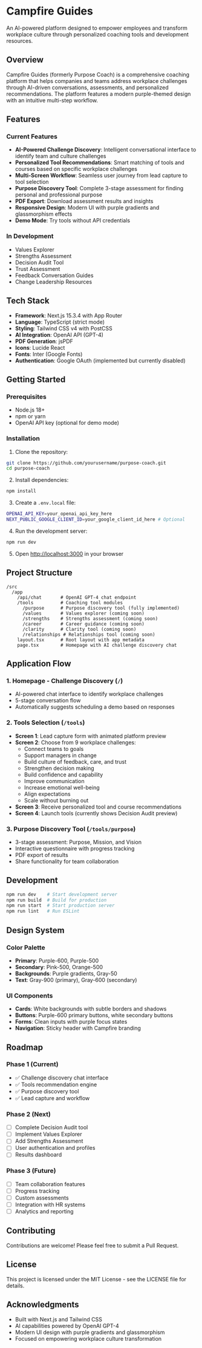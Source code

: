 # Campfire Guides

An AI-powered platform designed to empower employees and transform workplace culture through personalized coaching tools and development resources.

## Overview

Campfire Guides (formerly Purpose Coach) is a comprehensive coaching platform that helps companies and teams address workplace challenges through AI-driven conversations, assessments, and personalized recommendations. The platform features a modern purple-themed design with an intuitive multi-step workflow.

## Features

### Current Features

- **AI-Powered Challenge Discovery**: Intelligent conversational interface to identify team and culture challenges
- **Personalized Tool Recommendations**: Smart matching of tools and courses based on specific workplace challenges
- **Multi-Screen Workflow**: Seamless user journey from lead capture to tool selection
- **Purpose Discovery Tool**: Complete 3-stage assessment for finding personal and professional purpose
- **PDF Export**: Download assessment results and insights
- **Responsive Design**: Modern UI with purple gradients and glassmorphism effects
- **Demo Mode**: Try tools without API credentials

### In Development
- Values Explorer
- Strengths Assessment
- Decision Audit Tool
- Trust Assessment
- Feedback Conversation Guides
- Change Leadership Resources

## Tech Stack

- **Framework**: Next.js 15.3.4 with App Router
- **Language**: TypeScript (strict mode)
- **Styling**: Tailwind CSS v4 with PostCSS
- **AI Integration**: OpenAI API (GPT-4)
- **PDF Generation**: jsPDF
- **Icons**: Lucide React
- **Fonts**: Inter (Google Fonts)
- **Authentication**: Google OAuth (implemented but currently disabled)

## Getting Started

### Prerequisites

- Node.js 18+ 
- npm or yarn
- OpenAI API key (optional for demo mode)

### Installation

1. Clone the repository:
```bash
git clone https://github.com/yourusername/purpose-coach.git
cd purpose-coach
```

2. Install dependencies:
```bash
npm install
```

3. Create a `.env.local` file:
```bash
OPENAI_API_KEY=your_openai_api_key_here
NEXT_PUBLIC_GOOGLE_CLIENT_ID=your_google_client_id_here # Optional
```

4. Run the development server:
```bash
npm run dev
```

5. Open [http://localhost:3000](http://localhost:3000) in your browser

## Project Structure

```
/src
  /app
    /api/chat       # OpenAI GPT-4 chat endpoint
    /tools          # Coaching tool modules
      /purpose      # Purpose discovery tool (fully implemented)
      /values       # Values explorer (coming soon)
      /strengths    # Strengths assessment (coming soon)
      /career       # Career guidance (coming soon)
      /clarity      # Clarity tool (coming soon)
      /relationships # Relationships tool (coming soon)
    layout.tsx      # Root layout with app metadata
    page.tsx        # Homepage with AI challenge discovery chat
```

## Application Flow

### 1. **Homepage - Challenge Discovery** (`/`)
- AI-powered chat interface to identify workplace challenges
- 5-stage conversation flow
- Automatically suggests scheduling a demo based on responses

### 2. **Tools Selection** (`/tools`)
- **Screen 1**: Lead capture form with animated platform preview
- **Screen 2**: Choose from 9 workplace challenges:
  - Connect teams to goals
  - Support managers in change
  - Build culture of feedback, care, and trust
  - Strengthen decision making
  - Build confidence and capability
  - Improve communication
  - Increase emotional well-being
  - Align expectations
  - Scale without burning out
- **Screen 3**: Receive personalized tool and course recommendations
- **Screen 4**: Launch tools (currently shows Decision Audit preview)

### 3. **Purpose Discovery Tool** (`/tools/purpose`)
- 3-stage assessment: Purpose, Mission, and Vision
- Interactive questionnaire with progress tracking
- PDF export of results
- Share functionality for team collaboration

## Development

```bash
npm run dev    # Start development server
npm run build  # Build for production
npm run start  # Start production server
npm run lint   # Run ESLint
```

## Design System

### Color Palette
- **Primary**: Purple-600, Purple-500
- **Secondary**: Pink-500, Orange-500
- **Backgrounds**: Purple gradients, Gray-50
- **Text**: Gray-900 (primary), Gray-600 (secondary)

### UI Components
- **Cards**: White backgrounds with subtle borders and shadows
- **Buttons**: Purple-600 primary buttons, white secondary buttons
- **Forms**: Clean inputs with purple focus states
- **Navigation**: Sticky header with Campfire branding

## Roadmap

### Phase 1 (Current)
- ✅ Challenge discovery chat interface
- ✅ Tools recommendation engine
- ✅ Purpose discovery tool
- ✅ Lead capture and workflow

### Phase 2 (Next)
- [ ] Complete Decision Audit tool
- [ ] Implement Values Explorer
- [ ] Add Strengths Assessment
- [ ] User authentication and profiles
- [ ] Results dashboard

### Phase 3 (Future)
- [ ] Team collaboration features
- [ ] Progress tracking
- [ ] Custom assessments
- [ ] Integration with HR systems
- [ ] Analytics and reporting

## Contributing

Contributions are welcome! Please feel free to submit a Pull Request.

## License

This project is licensed under the MIT License - see the LICENSE file for details.

## Acknowledgments

- Built with Next.js and Tailwind CSS
- AI capabilities powered by OpenAI GPT-4
- Modern UI design with purple gradients and glassmorphism
- Focused on empowering workplace culture transformation
